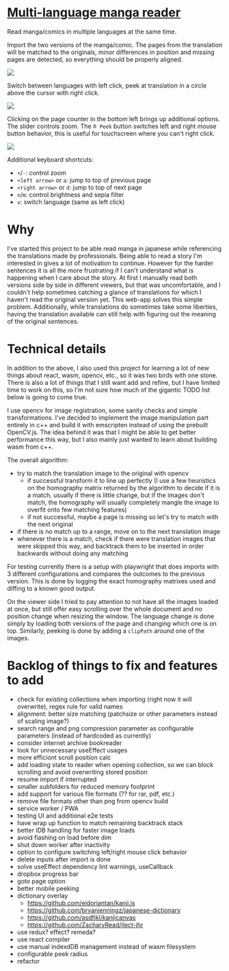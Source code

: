 # [Multi-language manga reader](https://aligned.pictures)

Read manga/comics in multiple languages at the same time.

Import the two versions of the manga/comic. The pages from the translation will be matched to the originals, minor differences in position and missing pages are detected, so everything should be properly aligned.

![](gifs/mlmr-import.gif)

Switch between languages with left click, peek at translation in a circle above the cursor with right click.

![](gifs/mlmr-peek.gif)

Clicking on the page counter in the bottom left brings up additional options. The slider controls zoom. The `⥀ Peek` button switches left and right mouse button behavior, this is useful for touchscreen where you can't right click.

![](gifs/mlmr-zoom.gif)

Additional keyboard shortcuts:

- `+`/`-`: control zoom
- `<left arrow>` or `a`: jump to top of previous page
- `<right arrow>` or `d`: jump to top of next page
- `n`/`m`: control brightness and sepia filter
- `v`: switch language (same as left click)

# Why

I've started this project to be able read manga in japanese while referencing the translations made by professionals. Being able to read a story I'm interested in gives a lot of motivation to continue. However for the harder sentences it is all the more frustrating if I can't understand what is happening when I care about the story. At first I manually read both versions side by side in different viewers, but that was uncomfortable, and I couldn't help sometimes catching a glance of translations for which I haven't read the original version yet. This web-app solves this simple problem. Additionally, while translations do sometimes take some liberties, having the translation available can still help with figuring out the meaning of the original sentences.

# Technical details

In addition to the above, I also used this project for learning a lot of new things about react, wasm, opencv, etc., so it was two birds with one stone. There is also a lot of things that I still want add and refine, but I have limited time to work on this, so I'm not sure how much of the gigantic TODO list below is going to come true.

I use opencv for image registration, some sanity checks and simple transformations. I've decided to implement the image manipulation part entirely in c++ and build it with emscripten instead of using the prebuilt OpenCV.js. The idea behind it was that I might be able to get better performance this way, but I also mainly just wanted to learn about building wasm from c++.

The overall algorithm:

- try to match the translation image to the original with opencv
  - if successful transform it to line up perfectly (I use a few heuristics on the homography matrix returned by the algorithm to decide if it is a match, usually if there is little change, but if the images don't match, the homography will usually completely mangle the image to overfit onto few matching features)
  - if not successful, maybe a page is missing so let's try to match with the next original
- if there is no match up to a range, move on to the next translation image
- whenever there is a match, check if there were translation images that were skipped this way, and backtrack them to be inserted in order backwards without doing any matching

For testing currently there is a setup with playwright that does imports with 3 different configurations and compares the outcomes to the previous version. This is done by logging the exact homography matrixes used and diffing to a known good output.

On the viewer side I tried to pay attention to not have all the images loaded at once, but still offer easy scrolling over the whole document and no position change when resizing the window. The language change is done simply by loading both versions of the page and changing which one is on top. Similarly, peeking is done by adding a `clipPath` around one of the images.

# Backlog of things to fix and features to add

- check for existing collections when importing (right now it will overwrite), regex rule for valid names
- alignment: better size matching (patchsize or other parameters instead of scaling image?)
- search range and png compression parameter as configurable parameters (instead of hardcoded as currently)
- consider internet archive bookreader
- look for unnecessary useEffect usages
- more efficiont scroll position calc
- add loading state to reader when opening collection, so we can block scrolling and avoid overwriting stored position
- resume import if interrupted
- smaller subfolders for reduced memory footprint
- add support for various file formats (?? for rar, pdf, etc.)
- remove file formats other than png from opencv build
- service worker / PWA
- testing UI and additional e2e tests
- have wrap up function to match remaining backtrack stack
- better IDB handling for faster image loads
- avoid flashing on load before dim
- shut down worker after inactivity
- option to configure switching left/right mouse click behavior
- delete inputs after import is done
- solve useEffect dependency lint warnings, useCallback
- dropbox progress bar
- goto page option
- better mobile peeking
- dictionary overlay
  - https://github.com/eidoriantan/kanji.js
  - https://github.com/bryanjenningz/japanese-dictionary
  - https://github.com/asdfjkl/kanjicanvas
  - https://github.com/ZacharyRead/jlect-jhr
- use redux? effect? remeda?
- use react compiler
- use manual indexdDB management instead of wasm filesystem
- configurable peek radius
- refactor
